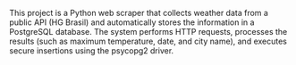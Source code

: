 This project is a Python web scraper that collects weather data from a public API (HG Brasil) and automatically stores the information in a PostgreSQL database.
The system performs HTTP requests, processes the results (such as maximum temperature, date, and city name), and executes secure insertions using the psycopg2 driver.
